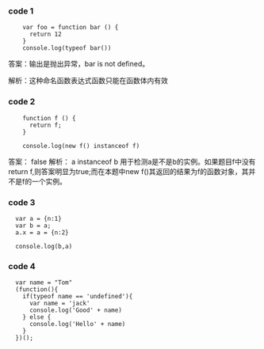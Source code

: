 
<!--待续。。。。。-->
### code 1
```
    var foo = function bar () {
      return 12
    }
    console.log(typeof bar())
```

答案：输出是抛出异常，bar is not defined。

解析：这种命名函数表达式函数只能在函数体内有效


### code 2
```
    function f () {
      return f;
    }

    console.log(new f() instanceof f)
```

答案： false
解析：
a instanceof b 用于检测a是不是b的实例。如果题目f中没有return f,则答案明显为true;而在本题中new f()其返回的结果为f的函数对象，其并不是f的一个实例。

### code 3
```
  var a = {n:1}
  var b = a;
  a.x = a = {n:2}

  console.log(b,a)

```

### code 4

```
  var name = "Tom"
  (function(){
    if(typeof name == 'undefined'){
      var name = 'jack'
      console.log('Good' + name)
    } else {
      console.log('Hello' + name)
    }
  })();
```